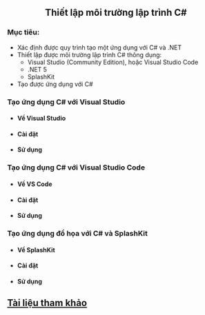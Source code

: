<h2 align="center"> 
Thiết lập môi trường lập trình C#
</h2>

### Mục tiêu:
- Xác định được quy trình tạo một ứng dụng với C# và .NET
- Thiết lập được môi trường lập trình C# thông dụng: 
  * Visual Studio (Community Edition), hoặc Visual Studio Code
  * .NET 5
  * SplashKit
- Tạo được ứng dụng với C# 

<div class="header">
<h3>Tạo ứng dụng C# với Visual Studio</h3>
<ul>
    <h4><li>Về Visual Studio</li></h4>
    <h4><li>Cài đặt</li></h4>
    <h4><li>Sử dụng</li></h4>
</ul>

<h3>Tạo ứng dụng C# với Visual Studio Code</h3>
<ul>
    <h4><li>Về VS Code</li></h4>
    <h4><li>Cài đặt</li></h4>
    <h4><li>Sử dụng</li></h4>
</ul>

<h3>Tạo ứng dụng đồ họa với C# và SplashKit</h3>
<ul>
    <h4><li>Về SplashKit</li></h4>
    <h4><li>Cài đặt</li></h4>
    <h4><li>Sử dụng</li></h4>
</ul>
</div>


## [Tài liệu tham khảo](references.md)
